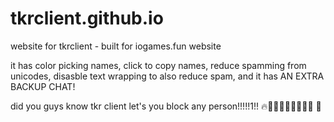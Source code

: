 # tkrclient.github.io
website for tkrclient - built for iogames.fun website

it has color picking names, click to copy names, reduce spamming from unicodes, disasble text wrapping to also reduce spam, and it has AN EXTRA BACKUP CHAT!

did you guys know tkr client let's you block any person!!!!!1!! 🔥💯💯💯🥵🥵🥵🥵🥵 🥶
